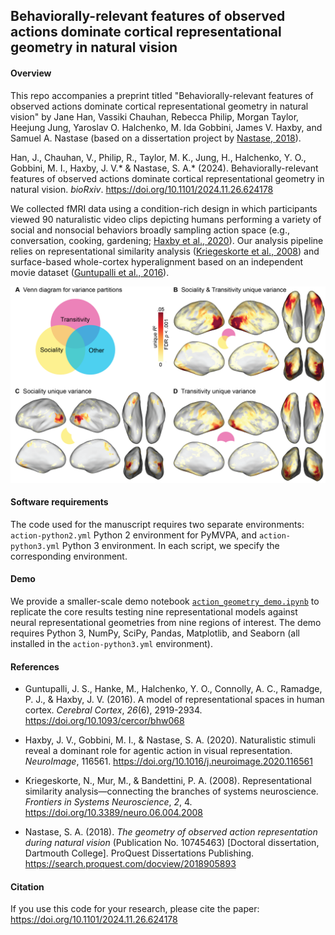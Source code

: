 ## Behaviorally-relevant features of observed actions dominate cortical representational geometry in natural vision

#### Overview 
This repo accompanies a preprint titled "Behaviorally-relevant features of observed actions dominate cortical representational geometry in natural vision" by Jane Han, Vassiki Chauhan, Rebecca Philip, Morgan Taylor, Heejung Jung, Yaroslav O. Halchenko, M. Ida Gobbini, James V. Haxby, and Samuel A. Nastase (based on a dissertation project by [Nastase, 2018](https://search.proquest.com/docview/2018905893)).

Han, J., Chauhan, V., Philip, R., Taylor, M. K., Jung, H., Halchenko, Y. O., Gobbini, M. I., Haxby, J. V.\* & Nastase, S. A.\* (2024). Behaviorally-relevant features of observed actions dominate cortical representational geometry in natural vision. *bioRxiv*. https://doi.org/10.1101/2024.11.26.624178

We collected fMRI data using a condition-rich design in which participants viewed 90 naturalistic video clips depicting humans performing a variety of social and nonsocial behaviors broadly sampling action space (e.g., conversation, cooking, gardening; [Haxby et al., 2020](https://doi.org/10.1016/j.neuroimage.2020.116561)). Our analysis pipeline relies on representational similarity analysis ([Kriegeskorte et al., 2008](https://doi.org/10.3389/neuro.06.004.2008)) and surface-based whole-cortex hyperalignment based on an independent movie dataset ([Guntupalli et al., 2016](https://doi.org/10.1093/cercor/bhw068)).


![Alt text](./figure_github.png?raw=true&s=100 "Variance partitioning")

#### Software requirements
The code used for the manuscript requires two separate environments: `action-python2.yml` Python 2 environment for PyMVPA, and `action-python3.yml` Python 3 environment. In each script, we specify the corresponding environment.

#### Demo
We provide a smaller-scale demo notebook [`action_geometry_demo.ipynb`](https://github.com/HaxbyLab/action-geometry/blob/add-demo/action_geometry_demo.ipynb) to replicate the core results testing nine representational models against neural representational geometries from nine regions of interest. The demo requires Python 3, NumPy, SciPy, Pandas, Matplotlib, and Seaborn (all installed in the `action-python3.yml` environment).

#### References

* Guntupalli, J. S., Hanke, M., Halchenko, Y. O., Connolly, A. C., Ramadge, P. J., & Haxby, J. V. (2016). A model of representational spaces in human cortex. *Cerebral Cortex*, *26*(6), 2919-2934. https://doi.org/10.1093/cercor/bhw068

* Haxby, J. V., Gobbini, M. I., & Nastase, S. A. (2020). Naturalistic stimuli reveal a dominant role for agentic action in visual representation. *NeuroImage*, 116561. https://doi.org/10.1016/j.neuroimage.2020.116561

* Kriegeskorte, N., Mur, M., & Bandettini, P. A. (2008). Representational similarity analysis&mdash;connecting the branches of systems neuroscience. *Frontiers in Systems Neuroscience*, *2*, 4. https://doi.org/10.3389/neuro.06.004.2008

* Nastase, S. A. (2018). *The geometry of observed action representation during natural vision* (Publication No. 10745463) [Doctoral dissertation, Dartmouth College]. ProQuest Dissertations Publishing. https://search.proquest.com/docview/2018905893

#### Citation
If you use this code for your research, please cite the paper: https://doi.org/10.1101/2024.11.26.624178
